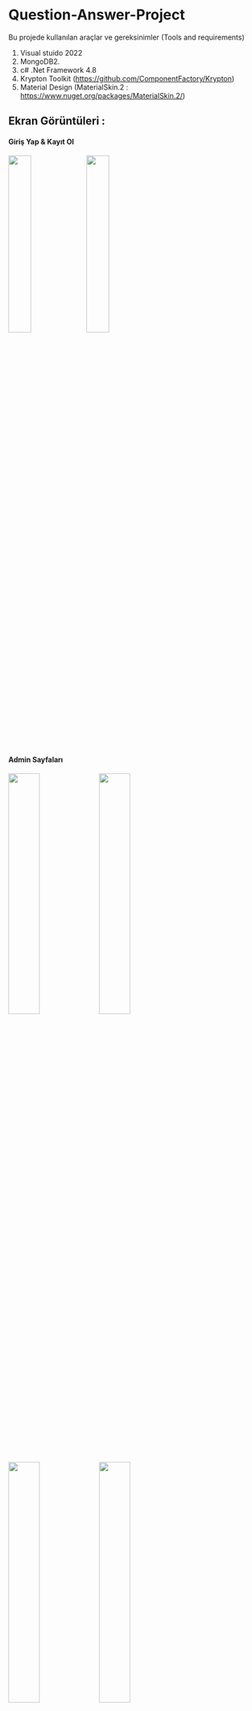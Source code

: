 # Question-Answer-Project

Bu projede kullanılan araçlar ve gereksinimler (Tools and requirements)
1. Visual stuido 2022
2. MongoDB2. 
3. c# .Net Framework 4.8
4. Krypton Toolkit (https://github.com/ComponentFactory/Krypton)
5. Material Design (MaterialSkin.2 : https://www.nuget.org/packages/MaterialSkin.2/)

<h2>Ekran Görüntüleri :</h2>
<div>
  <h4>Giriş Yap & Kayıt Ol </h4>
<img style="width : 30%" src = "https://user-images.githubusercontent.com/76887611/166411557-3ec84d77-718f-4b5e-8103-ca05d2ba9e6b.PNG">
<img style="width : 30%" src = "https://user-images.githubusercontent.com/76887611/166411564-8d4e352c-e00f-4e6e-ba65-20829be952d0.PNG">
</div>

<div>
  <h4>Admin Sayfaları</h4>
<img style="width : 35%" src = "https://user-images.githubusercontent.com/76887611/166411850-e89504f8-3582-47c8-8105-6e767cbb985b.PNG">
<img style="width : 35%" src = "https://user-images.githubusercontent.com/76887611/166411887-bb3291a5-5363-4d6b-b8f0-c7519df1a4a7.PNG">
<img style="width : 35%" src = "https://user-images.githubusercontent.com/76887611/166411902-b877a66e-2f12-4c90-8de8-624408199b1f.PNG">
<img style="width : 35%" src = "https://user-images.githubusercontent.com/76887611/166411911-8fc797d4-f555-48ec-b5b8-dcadf6dd88f5.PNG">
</div>

<div>
  <h4>Öğretmen Sayfaları</h4>
<img style="width : 35%" src = "https://user-images.githubusercontent.com/76887611/166412398-0674f508-5376-4c72-89e1-2e41501a1884.PNG">
<img style="width : 35%" src = "https://user-images.githubusercontent.com/76887611/166412435-ba481b45-5c2f-44ad-8b53-612fdbb6e8db.PNG">
</div>

<div>
  <h4>Öğrenci Sayfaları</h4>
<img style="width : 35%" src = "https://user-images.githubusercontent.com/76887611/168084321-ac5ac66d-90fb-4a38-950f-dc23d044da02.PNG">
<img style="width : 35%" src = "https://user-images.githubusercontent.com/76887611/168084325-be7b2e57-8758-42b1-94ff-f4e9d8a8e5c6.PNG">
<img style="width : 35%" src = "https://user-images.githubusercontent.com/76887611/166414441-f549ac77-27d4-4849-a5c1-40ac7d4819c5.PNG">
<img style="width : 20%" src = "https://user-images.githubusercontent.com/76887611/166437046-73233738-1a3d-4cae-b007-621357abddff.PNG">
</div>

